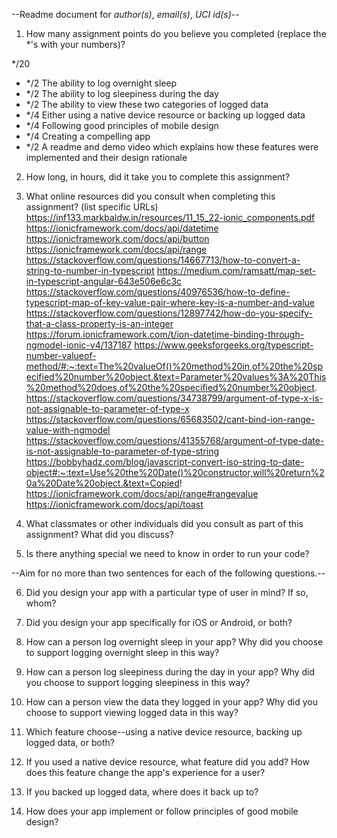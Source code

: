 --Readme document for _author(s)_, _email(s)_, _UCI id(s)_--

1. How many assignment points do you believe you completed (replace the \*'s with your numbers)?

\*/20

- \*/2 The ability to log overnight sleep
- \*/2 The ability to log sleepiness during the day
- \*/2 The ability to view these two categories of logged data
- \*/4 Either using a native device resource or backing up logged data
- \*/4 Following good principles of mobile design
- \*/4 Creating a compelling app
- \*/2 A readme and demo video which explains how these features were implemented and their design rationale

2. How long, in hours, did it take you to complete this assignment?

3. What online resources did you consult when completing this assignment? (list specific URLs)
   https://inf133.markbaldw.in/resources/11_15_22-ionic_components.pdf
   https://ionicframework.com/docs/api/datetime
   https://ionicframework.com/docs/api/button
   https://ionicframework.com/docs/api/range
   https://stackoverflow.com/questions/14667713/how-to-convert-a-string-to-number-in-typescript
   https://medium.com/ramsatt/map-set-in-typescript-angular-643e506e6c3c
   https://stackoverflow.com/questions/40976536/how-to-define-typescript-map-of-key-value-pair-where-key-is-a-number-and-value
   https://stackoverflow.com/questions/12897742/how-do-you-specify-that-a-class-property-is-an-integer
   https://forum.ionicframework.com/t/ion-datetime-binding-through-ngmodel-ionic-v4/137187
   https://www.geeksforgeeks.org/typescript-number-valueof-method/#:~:text=The%20valueOf()%20method%20in,of%20the%20specified%20number%20object.&text=Parameter%20values%3A%20This%20method%20does,of%20the%20specified%20number%20object.
   https://stackoverflow.com/questions/34738799/argument-of-type-x-is-not-assignable-to-parameter-of-type-x
   https://stackoverflow.com/questions/65683502/cant-bind-ion-range-value-with-ngmodel
   https://stackoverflow.com/questions/41355768/argument-of-type-date-is-not-assignable-to-parameter-of-type-string
   https://bobbyhadz.com/blog/javascript-convert-iso-string-to-date-object#:~:text=Use%20the%20Date()%20constructor,will%20return%20a%20Date%20object.&text=Copied!
   https://ionicframework.com/docs/api/range#rangevalue
   https://ionicframework.com/docs/api/toast

4. What classmates or other individuals did you consult as part of this assignment? What did you discuss?

5. Is there anything special we need to know in order to run your code?

--Aim for no more than two sentences for each of the following questions.--

6. Did you design your app with a particular type of user in mind? If so, whom?

7. Did you design your app specifically for iOS or Android, or both?

8. How can a person log overnight sleep in your app? Why did you choose to support logging overnight sleep in this way?

9. How can a person log sleepiness during the day in your app? Why did you choose to support logging sleepiness in this way?

10. How can a person view the data they logged in your app? Why did you choose to support viewing logged data in this way?

11. Which feature choose--using a native device resource, backing up logged data, or both?

12. If you used a native device resource, what feature did you add? How does this feature change the app's experience for a user?

13. If you backed up logged data, where does it back up to?

14. How does your app implement or follow principles of good mobile design?
